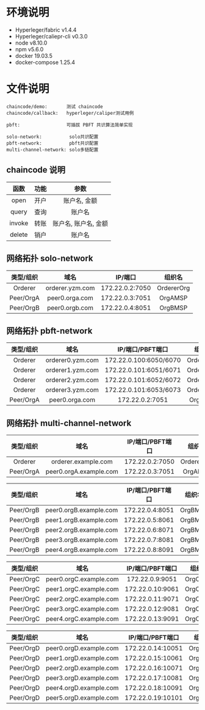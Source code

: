 # 环境说明
* Hyperleger/fabric v1.4.4  
* Hyperleger/caliepr-cli v0.3.0  
* node v8.10.0 
* npm v5.6.0 
* docker 19.03.5  
* docker-compose 1.25.4  

# 文件说明

```
chaincode/demo:       测试 chaincode
chaincode/callback:   hyperleger/caliper测试用例

pbft:                 可插拔 PBFT 共识算法简单实现

solo-network:          solo共识配置
pbft-network:          pbft共识配置 
multi-channel-network: solo多链配置
```

## chaincode 说明

| 函数 |       功能       |    参数    |
| :-------: | :--------------: | :--------------------: |
|  open  | 开户 | 账户名, 金额 |
|  query  | 查询 | 账户名 |
|  invoke  | 转账 | 账户名, 账户名, 金额 |
|  delete  | 销户 | 账户名 |


## 网络拓扑 solo-network

| 类型/组织 |      域名       |     IP/端口     |   组织名   |
| :-------: | :-------------: | :-------------: | :--------: |
|  Orderer  | orderer.yzm.com | 172.22.0.2:7050 | OrdererOrg |
| Peer/OrgA | peer0.orga.com  | 172.22.0.3:7051 |  OrgAMSP   |
| Peer/OrgB | peer0.orgb.com  | 172.22.0.4:8051 |  OrgBMSP   |

## 网络拓扑 pbft-network

| 类型/组织 |       域名       |    IP/端口/PBFT端口    |   组织名   |
| :-------: | :--------------: | :--------------------: | :--------: |
|  Orderer  | orderer0.yzm.com | 172.22.0.100:6050/6070 | OrdererOrg |
|  Orderer  | orderer1.yzm.com | 172.22.0.101:6051/6071 | OrdererOrg |
|  Orderer  | orderer2.yzm.com | 172.22.0.101:6052/6072 | OrdererOrg |
|  Orderer  | orderer3.yzm.com | 172.22.0.101:6053/6073 | OrdererOrg |
| Peer/OrgA |  peer0.orga.com  |    172.22.0.2:7051     |  OrgAMSP   |


## 网络拓扑 multi-channel-network

| 类型/组织 |          域名           | IP/端口/PBFT端口 |   组织名   |
| :-------: | :---------------------: | :--------------: | :--------: |
|  Orderer  |   orderer.example.com   | 172.22.0.2:7050  | OrdererOrg |
| Peer/OrgA | peer0.orgA.example.com | 172.22.0.3:7051  |  OrgAMSP   |

| 类型/组织 |          域名           | IP/端口/PBFT端口 |   组织名   |
| :-------: | :---------------------: | :--------------: | :--------: |
| Peer/OrgB | peer0.orgB.example.com | 172.22.0.4:8051  |  OrgBMSP   |
| Peer/OrgB | peer1.orgB.example.com | 172.22.0.5:8061  |  OrgBMSP   |
| Peer/OrgB | peer2.orgB.example.com | 172.22.0.6:8071  |  OrgBMSP   |
| Peer/OrgB | peer3.orgB.example.com | 172.22.0.7:8081  |  OrgBMSP   |
| Peer/OrgB | peer4.orgB.example.com | 172.22.0.8:8091  |  OrgBMSP   |

| 类型/组织 |          域名           | IP/端口/PBFT端口 |   组织名   |
| :-------: | :---------------------: | :--------------: | :--------: |
| Peer/OrgC | peer0.orgC.example.com | 172.22.0.9:9051  |  OrgCMSP   |
| Peer/OrgC | peer1.orgC.example.com | 172.22.0.10:9061  |  OrgCMSP   |
| Peer/OrgC | peer2.orgC.example.com | 172.22.0.11:9071  |  OrgCMSP   |
| Peer/OrgC | peer3.orgC.example.com | 172.22.0.12:9081  |  OrgCMSP   |
| Peer/OrgC | peer4.orgC.example.com | 172.22.0.13:9091  |  OrgCMSP   |

| 类型/组织 |          域名           | IP/端口/PBFT端口 |   组织名   |
| :-------: | :---------------------: | :--------------: | :--------: |
| Peer/OrgD | peer0.orgD.example.com | 172.22.0.14:10051  |  OrgDMSP   |
| Peer/OrgD | peer1.orgD.example.com | 172.22.0.15:10061  |  OrgDMSP   |
| Peer/OrgD | peer2.orgD.example.com | 172.22.0.16:10071  |  OrgDMSP   |
| Peer/OrgD | peer3.orgD.example.com | 172.22.0.17:10081  |  OrgDMSP   |
| Peer/OrgD | peer4.orgD.example.com | 172.22.0.18:10091  |  OrgDMSP   |
| Peer/OrgD | peer5.orgD.example.com | 172.22.0.19:10101  |  OrgDMSP   |
